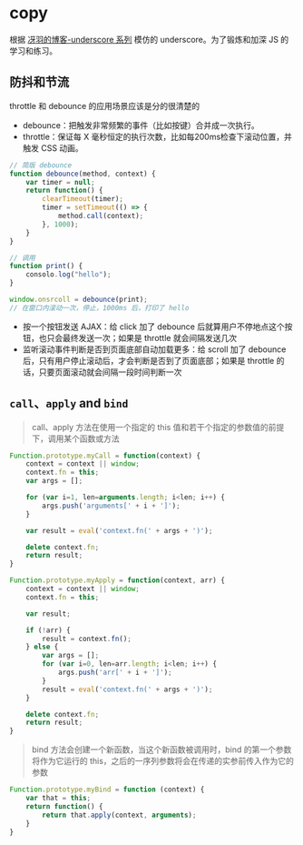 # copy

根据 [冴羽的博客-underscore 系列](https://github.com/mqyqingfeng/Blog/labels/underscore%E7%B3%BB%E5%88%97) 模仿的 underscore。为了锻炼和加深 JS 的学习和练习。

## 防抖和节流

throttle 和 debounce 的应用场景应该是分的很清楚的

- debounce：把触发非常频繁的事件（比如按键）合并成一次执行。
- throttle：保证每 X 毫秒恒定的执行次数，比如每200ms检查下滚动位置，并触发 CSS 动画。

```js
// 简版 debounce
function debounce(method, context) {
    var timer = null;
    return function() {
        clearTimeout(timer);
        timer = setTimeout(() => {
            method.call(context);
        }, 1000);
    }
}

// 调用
function print() {
    consolo.log("hello");
}

window.onsrcoll = debounce(print);
// 在窗口内滚动一次，停止，1000ms 后，打印了 hello
```

- 按一个按钮发送 AJAX：给 click 加了 debounce 后就算用户不停地点这个按钮，也只会最终发送一次；如果是 throttle 就会间隔发送几次
- 监听滚动事件判断是否到页面底部自动加载更多：给 scroll 加了 debounce 后，只有用户停止滚动后，才会判断是否到了页面底部；如果是 throttle 的话，只要页面滚动就会间隔一段时间判断一次

## `call`、`apply` and `bind`

> call、apply 方法在使用一个指定的 this 值和若干个指定的参数值的前提下，调用某个函数或方法

```js
Function.prototype.myCall = function(context) {
    context = context || window;
    context.fn = this;
    var args = [];

    for (var i=1, len=arguments.length; i<len; i++) {
        args.push('arguments[' + i + ']');
    }

    var result = eval('context.fn(' + args + ')');

    delete context.fn;
    return result;
}
```

```js
Function.prototype.myApply = function(context, arr) {
    context = context || window;
    context.fn = this;

    var result;

    if (!arr) {
        result = context.fn();
    } else {
        var args = [];
        for (var i=0, len=arr.length; i<len; i++) {
            args.push('arr[' + i + ']');
        }
        result = eval('context.fn(' + args + ')');
    }

    delete context.fn;
    return result;
}
```

> bind 方法会创建一个新函数，当这个新函数被调用时，bind 的第一个参数将作为它运行的 this，之后的一序列参数将会在传递的实参前传入作为它的参数

```js
Function.prototype.myBind = function (context) {
    var that = this;
    return function() {
        return that.apply(context, arguments);
    }
}
```
